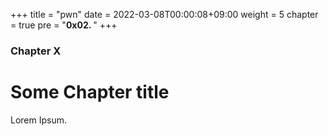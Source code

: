 +++
title = "pwn"
date = 2022-03-08T00:00:08+09:00
weight = 5
chapter = true
pre = "<b>0x02. </b>"
+++

### Chapter X

# Some Chapter title

Lorem Ipsum.
